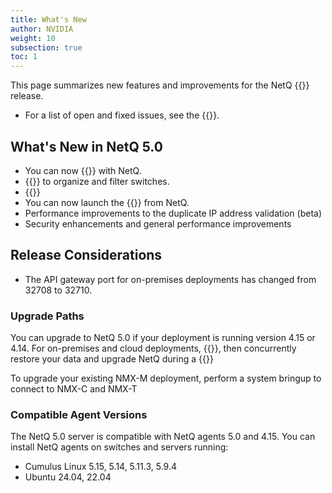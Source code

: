 ```yaml
---
title: What's New
author: NVIDIA
weight: 10
subsection: true
toc: 1
---
```


This page summarizes new features and improvements for the NetQ {{<version>}} release. 

- For a list of open and fixed issues, see the {{<link title="NVIDIA NetQ 5.0 Release Notes" text="release notes">}}.

## What's New in NetQ 5.0

- You can now {{<link title="NVLink Management" text="monitor NVLink deployments">}} with NetQ. 
- {{<link title="Switch Inventory/#create-and-assign-switch-labels" text="Create and apply custom labels">}} to organize and filter switches.
- {{<link title="Integrate NetQ with Grafana/#collect-slurm-telemetry" text="View Slurm data in Grafana">}}
- You can now launch the {{<link title="Cable Validations" text="Cable Validation Tool">}} from NetQ.
- Performance improvements to the duplicate IP address validation (beta)
- Security enhancements and general performance improvements


## Release Considerations

- The API gateway port for on-premises deployments has changed from 32708 to 32710.

### Upgrade Paths

You can upgrade to NetQ 5.0 if your deployment is running version 4.15 or 4.14. For on-premises and cloud deployments, {{<link title="Back Up and Restore NetQ" text="back up your NetQ data">}}, then concurrently restore your data and upgrade NetQ during a {{<link title="Install the NetQ System" text="new NetQ 5.0 installation">}}

To upgrade your existing NMX-M deployment, perform a system bringup to connect to NMX-C and NMX-T <!--4.15 link to pages when ready-->


### Compatible Agent Versions

The NetQ 5.0 server is compatible with NetQ agents 5.0 and 4.15. You can install NetQ agents on switches and servers running:

- Cumulus Linux 5.15, 5.14, 5.11.3, 5.9.4
- Ubuntu 24.04, 22.04